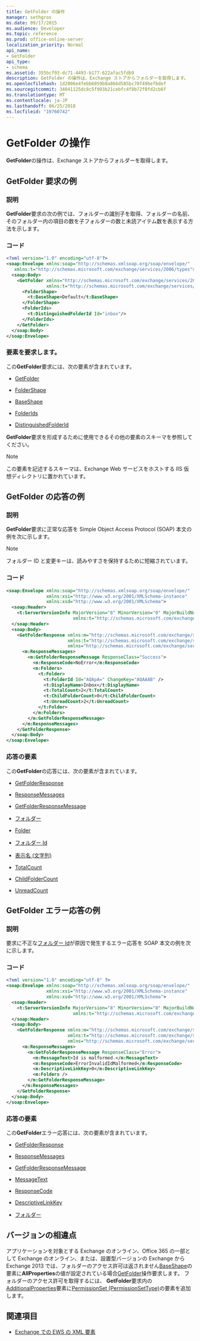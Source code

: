 ```yaml
---
title: GetFolder の操作
manager: sethgros
ms.date: 09/17/2015
ms.audience: Developer
ms.topic: reference
ms.prod: office-online-server
localization_priority: Normal
api_name:
- GetFolder
api_type:
- schema
ms.assetid: 355bcf93-dc71-4493-b177-622afac5fdb9
description: GetFolder の操作は、Exchange ストアからフォルダーを取得します。
ms.openlocfilehash: 1d2806e4febb6059b8a866d585bc70f49befbdef
ms.sourcegitcommit: 34041125dc8c5f993b21cebfc4f8b72f0fd2cb6f
ms.translationtype: MT
ms.contentlocale: ja-JP
ms.lasthandoff: 06/25/2018
ms.locfileid: "19760742"
---
```

# <a name="getfolder-operation"></a>GetFolder の操作

**GetFolder**の操作は、Exchange ストアからフォルダーを取得します。 
  
## <a name="getfolder-request-example"></a>GetFolder 要求の例

### <a name="description"></a>説明

**GetFolder**要求の次の例では、フォルダーの識別子を取得、フォルダーの名前、そのフォルダー内の項目の数を子フォルダーの数と未読アイテム数を表示する方法を示します。 
  
### <a name="code"></a>コード

```XML
<?xml version="1.0" encoding="utf-8"?>
<soap:Envelope xmlns:soap="http://schemas.xmlsoap.org/soap/envelope/"
   xmlns:t="http://schemas.microsoft.com/exchange/services/2006/types">
  <soap:Body>
    <GetFolder xmlns="http://schemas.microsoft.com/exchange/services/2006/messages"
               xmlns:t="http://schemas.microsoft.com/exchange/services/2006/types">
      <FolderShape>
        <t:BaseShape>Default</t:BaseShape>
      </FolderShape>
      <FolderIds>
        <t:DistinguishedFolderId Id="inbox"/>
      </FolderIds>
    </GetFolder>
  </soap:Body>
</soap:Envelope>
```

### <a name="request-elements"></a>要素を要求します。

この**GetFolder**要求には、次の要素が含まれています。 
  
- [GetFolder](getfolder.md)
    
- [FolderShape](foldershape.md)
    
- [BaseShape](baseshape.md)
    
- [FolderIds](folderids.md)
    
- [DistinguishedFolderId](distinguishedfolderid.md)
    
**GetFolder**要求を形成するために使用できるその他の要素のスキーマを参照してください。 
  
> [!NOTE]
> この要素を記述するスキーマは、Exchange Web サービスをホストする IIS 仮想ディレクトリに置かれています。 
  
## <a name="getfolder-response-example"></a>GetFolder の応答の例

### <a name="description"></a>説明

**GetFolder**要求に正常な応答を Simple Object Access Protocol (SOAP) 本文の例を次に示します。 
  
> [!NOTE]
> フォルダー ID と変更キーは、読みやすさを保持するために短縮されています。 
  
### <a name="code"></a>コード

```XML
<soap:Envelope xmlns:soap="http://schemas.xmlsoap.org/soap/envelope/" 
               xmlns:xsi="http://www.w3.org/2001/XMLSchema-instance" 
               xmlns:xsd="http://www.w3.org/2001/XMLSchema">
  <soap:Header>
    <t:ServerVersionInfo MajorVersion="8" MinorVersion="0" MajorBuildNumber="628" MinorBuildNumber="0" 
                         xmlns:t="http://schemas.microsoft.com/exchange/services/2006/types" />
  </soap:Header>
  <soap:Body>
    <GetFolderResponse xmlns:m="http://schemas.microsoft.com/exchange/services/2006/messages" 
                       xmlns:t="http://schemas.microsoft.com/exchange/services/2006/types" 
                       xmlns="http://schemas.microsoft.com/exchange/services/2006/messages">
      <m:ResponseMessages>
        <m:GetFolderResponseMessage ResponseClass="Success">
          <m:ResponseCode>NoError</m:ResponseCode>
          <m:Folders>
            <t:Folder>
              <t:FolderId Id="AQApA=" ChangeKey="AQAAAB" />
              <t:DisplayName>Inbox</t:DisplayName>
              <t:TotalCount>2</t:TotalCount>
              <t:ChildFolderCount>0</t:ChildFolderCount>
              <t:UnreadCount>2</t:UnreadCount>
            </t:Folder>
          </m:Folders>
        </m:GetFolderResponseMessage>
      </m:ResponseMessages>
    </GetFolderResponse>
  </soap:Body>
</soap:Envelope>
```

### <a name="response-elements"></a>応答の要素

この**GetFolder**の応答には、次の要素が含まれています。 
  
- [GetFolderResponse](getfolderresponse.md)
    
- [ResponseMessages](responsemessages.md)
    
- [GetFolderResponseMessage](getfolderresponsemessage.md)
    
- [フォルダー](folders-ex15websvcsotherref.md)
    
- [Folder](folder.md)
    
- [フォルダー Id](folderid.md)
    
- [表示名 (文字列)](displayname-string.md)
    
- [TotalCount](totalcount.md)
    
- [ChildFolderCount](childfoldercount.md)
    
- [UnreadCount](unreadcount.md)
    
## <a name="getfolder-error-response-example"></a>GetFolder エラー応答の例

### <a name="description"></a>説明

要求に不正な[フォルダー Id](folderid.md)が原因で発生するエラー応答を SOAP 本文の例を次に示します。 
  
### <a name="code"></a>コード

```XML
<?xml version="1.0" encoding="utf-8" ?>
<soap:Envelope xmlns:soap="http://schemas.xmlsoap.org/soap/envelope/" 
               xmlns:xsi="http://www.w3.org/2001/XMLSchema-instance" 
               xmlns:xsd="http://www.w3.org/2001/XMLSchema">
  <soap:Header>
    <t:ServerVersionInfo MajorVersion="8" MinorVersion="0" MajorBuildNumber="628" MinorBuildNumber="0" 
                         xmlns:t="http://schemas.microsoft.com/exchange/services/2006/types" />
  </soap:Header>
  <soap:Body>
    <GetFolderResponse xmlns:m="http://schemas.microsoft.com/exchange/services/2006/messages" 
                       xmlns:t="http://schemas.microsoft.com/exchange/services/2006/types" 
                       xmlns="http://schemas.microsoft.com/exchange/services/2006/messages">
      <m:ResponseMessages>
        <m:GetFolderResponseMessage ResponseClass="Error">
          <m:MessageText>Id is malformed.</m:MessageText>
          <m:ResponseCode>ErrorInvalidIdMalformed</m:ResponseCode>
          <m:DescriptiveLinkKey>0</m:DescriptiveLinkKey>
          <m:Folders />
        </m:GetFolderResponseMessage>
      </m:ResponseMessages>
    </GetFolderResponse>
  </soap:Body>
</soap:Envelope>
```

### <a name="response-elements"></a>応答の要素

この**GetFolder**エラー応答には、次の要素が含まれています。 
  
- [GetFolderResponse](getfolderresponse.md)
    
- [ResponseMessages](responsemessages.md)
    
- [GetFolderResponseMessage](getfolderresponsemessage.md)
    
- [MessageText](messagetext.md)
    
- [ResponseCode](responsecode.md)
    
- [DescriptiveLinkKey](descriptivelinkkey.md)
    
- [フォルダー](folders-ex15websvcsotherref.md)
    
## <a name="version-differences"></a>バージョンの相違点

アプリケーションを対象とする Exchange のオンライン、Office 365 の一部として Exchange のオンライン、または、設置型バージョンの Exchange から Exchange 2013 では、フォルダーのアクセス許可は返されません[BaseShape](baseshape.md)の要素に**AllProperties**の値が設定されている場合[GetFolder](getfolder-operation.md)操作要求します。 フォルダーのアクセス許可を取得するには、 **GetFolder**要求内の[AdditionalProperties](additionalproperties.md)要素に[PermissionSet (PermissionSetType)](permissionset-permissionsettype.md)の要素を追加します。 
  
## <a name="see-also"></a>関連項目



- [Exchange での EWS の XML 要素](ews-xml-elements-in-exchange.md)

